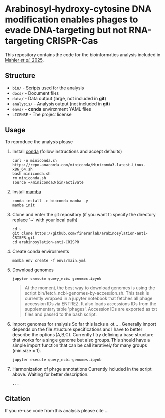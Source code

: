 # Arabinosyl-hydroxy-cytosine DNA modification enables phages to evade DNA-targeting but not RNA-targeting CRISPR-Cas
This repository contains the code for the bioinformatics analysis included in [Mahler _et al._ 2025](link).

## Structure
* `bin/` - Scripts used for the analysis
* `docs/` - Document files
* `data/` - Data output (large, not included in **git**)
* `analysis/` - Analysis output (not included in **git**)
* `envs/` - **conda** environment YAML files
* `LICENSE` - The project license

## Usage
To reproduce the analysis please

1. Install [conda](https://docs.conda.io/en/latest/miniconda.html#) (follow instructions and accept defaults)
   ```
   curl -o miniconda.sh https://repo.anaconda.com/miniconda/Miniconda3-latest-Linux-x86_64.sh
   bash miniconda.sh
   rm miniconda.sh
   source ~/miniconda3/bin/activate
   ```
1. Install [mamba](https://mamba.readthedocs.io/en/latest/installation.html)
   ```
   conda install -c bioconda mamba -y
   mamba init
   ```
1. Clone and enter the git repository (if you want to specify the directory replace '~' with your local path)
   ```
   cd ~
   git clone https://github.com/fineranlab/arabinosylation-anti-CRISPR.git
   cd arabinosylation-anti-CRISPR
   ```
1. Create conda environments
   ```
   mamba env create -f envs/main.yml
   ```
1. Download genomes
   ```
   jupyter execute query_ncbi-genomes.ipynb
   ```
   > At the moment, the best way to download genomes is using the script bin/fetch_ncbi-genomes-by-accession.sh.
   > This task is currently wrapped in a jupyter notebook that fetches all phage accession IDs via ENTREZ. It also loads accessions IDs from the supplementary table 'phages'.
   > Accession IDs are exported as txt files and passed to the bash script. 
1. Import genomes for analysis
   So far this lacks a lot... . Generally import depends on the file structure specifications and I have to better describe the options (A,B,C).
   Currently I try defining a base structure that works for a single genome but also groups. This should have a simple import function that can be call iteratively for many groups (min.size = 1).
   ```
   jupyter execute query_ncbi-genomes.ipynb
   ```
1. Harmonization of phage annotations
   Currently included in the script above.
   Waiting for better description.
   ```
   ...
   ```

## Citation
If you re-use code from this analysis please cite ...
